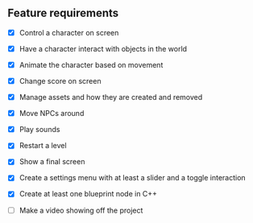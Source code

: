 ## Feature requirements

- [x] Control a character on screen
- [x] Have a character interact with objects in the world
- [x] Animate the character based on movement
- [x] Change score on screen
- [x] Manage assets and how they are created and removed
- [x] Move NPCs around
- [x] Play sounds
- [x] Restart a level
- [x] Show a final screen
- [x] Create a settings menu with at least a slider and a toggle interaction
- [x] Create at least one blueprint node in C++
- [ ] Make a video showing off the project










